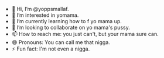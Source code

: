 - 👋 Hi, I’m @yoppsmallaf.
- 👀 I’m interested in yomama.
- 🌱 I’m currently learning how to f yo mama up.
- 💞️ I’m looking to collaborate on yo mama's pussy.
- 📫 How to reach me: you just can't, but your mama sure can.
- 😄 Pronouns: You can call me that nigga.
- ⚡ Fun fact: I'm not even a nigga.

<!---
yoppsmallaf/yoppsmallaf is a ✨ special ✨ repository because its `README.md` (this file) appears on your GitHub profile.
You can click the Preview link to take a look at your changes.
--->
